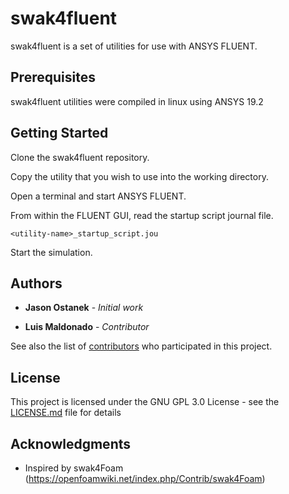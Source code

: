 # swak4fluent
swak4fluent is a set of utilities for use with ANSYS FLUENT.

## Prerequisites

swak4fluent utilities were compiled in linux using ANSYS 19.2

## Getting Started

Clone the swak4fluent repository.

Copy the utility that you wish to use into the working directory.


Open a terminal and start ANSYS FLUENT.

From within the FLUENT GUI, read the startup script journal file.

```
<utility-name>_startup_script.jou
```

Start the simulation.

## Authors

* **Jason Ostanek** - *Initial work* 

* **Luis Maldonado** - *Contributor* 

See also the list of [contributors](https://github.com/jkostanek/swak4fluent/contributors) who participated in this project.

## License

This project is licensed under the GNU GPL 3.0 License - see the [LICENSE.md](LICENSE.md) file for details

## Acknowledgments

* Inspired by swak4Foam (https://openfoamwiki.net/index.php/Contrib/swak4Foam)
